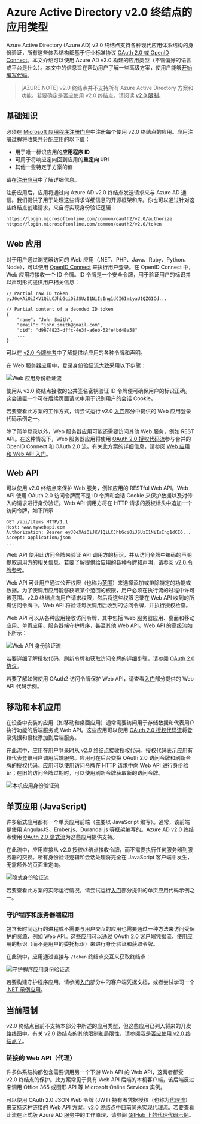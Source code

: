 <properties
    pageTitle="Azure Active Directory v2.0 终结点的应用类型 | Azure"
    description="Azure Active Directory v2.0 终结点支持的应用类型和方案。"
    services="active-directory"
    documentationcenter=""
    author="dstrockis"
    manager="mbaldwin"
    editor="" />
<tags
    ms.assetid="494a06b8-0f9b-44e1-a7a2-d728cf2077ae"
    ms.service="active-directory"
    ms.workload="identity"
    ms.tgt_pltfrm="na"
    ms.devlang="na"
    ms.topic="article"
    ms.date="01/07/2017"
    wacn.date="02/13/2017"
    ms.author="dastrock" />  


# Azure Active Directory v2.0 终结点的应用类型
Azure Active Directory (Azure AD) v2.0 终结点支持各种现代应用体系结构的身份验证，所有这些体系结构都基于行业标准协议 [OAuth 2.0 或 OpenID Connect](/documentation/articles/active-directory-v2-protocols/)。本文介绍可以使用 Azure AD v2.0 构建的应用类型（不管偏好的语言或平台是什么）。本文中的信息旨在帮助用户了解一些高级方案，使用户能够[开始编写代码](/documentation/articles/active-directory-appmodel-v2-overview/#getting-started/)。

> [AZURE.NOTE]
v2.0 终结点并不支持所有 Azure Active Directory 方案和功能。若要确定是否应使用 v2.0 终结点，请阅读 [v2.0 限制](/documentation/articles/active-directory-v2-limitations/)。
> 
> 

## 基础知识
必须在 [Microsoft 应用程序注册门户](https://apps.dev.microsoft.com)中注册每个使用 v2.0 终结点的应用。应用注册过程将收集并分配应用的以下值：

- 用于唯一标识应用的**应用程序 ID**
- 可用于将响应定向回到应用的**重定向 URI**
- 其他一些特定于方案的值

请在[注册应用](/documentation/articles/active-directory-v2-app-registration/)中了解详细信息。

注册应用后，应用将通过向 Azure AD v2.0 终结点发送请求来与 Azure AD 通信。我们提供了用于处理这些请求详细信息的开源框架和库。你也可以通过针对这些终结点创建请求，来自行实现身份验证逻辑：

	
	https://login.microsoftonline.com/common/oauth2/v2.0/authorize
	https://login.microsoftonline.com/common/oauth2/v2.0/token

<!-- TODO: Need a page for libraries to link to -->


## Web 应用  <a name="web-apps"></a>
对于用户通过浏览器访问的 Web 应用（.NET、PHP、Java、Ruby、Python、Node），可以使用 [OpenID Connect](/documentation/articles/active-directory-v2-protocols/) 来执行用户登录。在 OpenID Connect 中，Web 应用将接收一个 ID 令牌。ID 令牌是一个安全令牌，用于验证用户的标识并以声明形式提供用户相关信息：


	// Partial raw ID token
	eyJ0eXAiOiJKV1QiLCJhbGciOiJSUzI1NiIsIng1dCI6ImtyaU1QZG1Cd...
	
	// Partial content of a decoded ID token
	{
		"name": "John Smith",
		"email": "john.smith@gmail.com",
		"oid": "d9674823-dffc-4e3f-a6eb-62fe4bd48a58"
		...
	}


可以在 [v2.0 令牌参考](/documentation/articles/active-directory-v2-tokens/)中了解提供给应用的各种令牌和声明。

在 Web 服务器应用中，登录身份验证流大致采用以下步骤：

![Web 应用身份验证流](./media/active-directory-v2-flows/convergence_scenarios_webapp.png)  


使用从 v2.0 终结点接收的公共签名密钥验证 ID 令牌便可确保用户的标识正确。这会设置一个可在后续页面请求中用于识别用户的会话 Cookie。

若要查看此方案的工作方式，请尝试运行 v2.0 [入门](/documentation/articles/active-directory-appmodel-v2-overview/#getting-started/)部分中提供的 Web 应用登录代码示例之一。

除了简单登录以外，Web 服务器应用可能还需要访问其他 Web 服务，例如 REST API。在这种情况下，Web 服务器应用将使用 [OAuth 2.0 授权代码流](/documentation/articles/active-directory-v2-protocols/)参与合并的 OpenID Connect 和 OAuth 2.0 流。有关此方案的详细信息，请参阅 [Web 应用和 Web API 入门](/documentation/articles/active-directory-v2-devquickstarts-webapp-webapi-dotnet/)。


## Web API <a name="web-apis"></a>
可以使用 v2.0 终结点来保护 Web 服务，例如应用的 RESTful Web API。Web API 使用 OAuth 2.0 访问令牌而不是 ID 令牌和会话 Cookie 来保护数据以及对传入的请求进行身份验证。Web API 调用方将在 HTTP 请求的授权标头中追加一个访问令牌，如下所示：


	GET /api/items HTTP/1.1
	Host: www.mywebapi.com
	Authorization: Bearer eyJ0eXAiOiJKV1QiLCJhbGciOiJSUzI1NiIsIng1dCI6...
	Accept: application/json
	...


Web API 使用此访问令牌来验证 API 调用方的标识，并从访问令牌中编码的声明提取调用方的相关信息。若要了解提供给应用的各种令牌和声明，请参阅 [v2.0 令牌参考](/documentation/articles/active-directory-v2-tokens/)。

Web API 可让用户通过公开权限（也称为[范围](/documentation/articles/active-directory-v2-scopes/)）来选择添加或排除特定的功能或数据。为了使调用应用能够获取某个范围的权限，用户必须在执行流的过程中许可该范围。v2.0 终结点向用户请求权限，然后将这些权限记录在 Web API 收到的所有访问令牌中。Web API 将验证每次调用后收到的访问令牌，并执行授权检查。

Web API 可以从各种应用接收访问令牌，其中包括 Web 服务器应用、桌面和移动应用、单页应用、服务器端守护程序，甚至其他 Web API。Web API 的高级流如下所示：

![Web API 身份验证流](./media/active-directory-v2-flows/convergence_scenarios_webapi.png)  


若要详细了解授权代码、刷新令牌和获取访问令牌的详细步骤，请参阅 [OAuth 2.0 协议](/documentation/articles/active-directory-v2-protocols-oauth-code/)。

若要了解如何使用 OAuth2 访问令牌保护 Web API，请查看[入门](/documentation/articles/active-directory-appmodel-v2-overview/#getting-started/)部分提供的 Web API 代码示例。

## 移动和本机应用  <a name="mobile-and-native-apps"></a>
在设备中安装的应用（如移动和桌面应用）通常需要访问用于存储数据和代表用户执行功能的后端服务或 Web API。这些应用可以使用 [OAuth 2.0 授权代码流](/documentation/articles/active-directory-v2-protocols-oauth-code/)将登录凭据和授权添加到后端服务。

在此流中，应用在用户登录时从 v2.0 终结点接收授权代码。授权代码表示应用有权代表登录用户调用后端服务。应用可在后台交换 OAuth 2.0 访问令牌和刷新令牌的授权代码。应用可以使用访问令牌在 HTTP 请求中向 Web API 进行身份验证；在旧的访问令牌过期时，可以使用刷新令牌获取新的访问令牌。

![本机应用身份验证流](./media/active-directory-v2-flows/convergence_scenarios_native.png)  


## 单页应用 (JavaScript)
许多新式应用都有一个单页应用前端（主要以 JavaScript 编写）。通常，该前端是使用 AngularJS、Ember.js、Durandal.js 等框架编写的。Azure AD v2.0 终结点使用 [OAuth 2.0 隐式流](/documentation/articles/active-directory-v2-protocols-implicit/)为这些应用提供支持。

在此流中，应用直接从 v2.0 授权终结点接收令牌，而不需要执行任何服务器到服务器的交换。所有身份验证逻辑和会话处理将完全在 JavaScript 客户端中发生，无需额外的页面重定向。

![隐式身份验证流](./media/active-directory-v2-flows/convergence_scenarios_implicit.png)  


若要查看此方案的实际运行情况，请尝试运行[入门](/documentation/articles/active-directory-appmodel-v2-overview/#getting-started/)部分提供的单页应用代码示例之一。

### 守护程序和服务器端应用
包含长时间运行的进程或不需要与用户交互的应用也需要通过一种方法来访问受保护的资源，例如 Web API。这些应用可以通过 OAuth 2.0 客户端凭据流，使用应用的标识（而不是用户的委托标识）来进行身份验证和获取令牌。

在此流中，应用通过直接与 `/token` 终结点交互来获取终结点：

![守护程序应用身份验证流](./media/active-directory-v2-flows/convergence_scenarios_daemon.png)  


若要构建守护程序应用，请参阅[入门](/documentation/articles/active-directory-appmodel-v2-overview/#getting-started/)部分中的客户端凭据文档，或者尝试学习一个 [.NET 示例应用](https://github.com/Azure-Samples/active-directory-dotnet-daemon-v2)。

## 当前限制
v2.0 终结点目前不支持本部分中所述的应用类型，但这些应用已列入将来的开发路线图中。有关 v2.0 终结点的其他限制和局限性，请参阅[我是否应使用 v2.0 终结点？](/documentation/articles/active-directory-v2-limitations/)。

### 链接的 Web API（代理）
许多体系结构都包含需要调用另一个下游 Web API 的 Web API，这两者都受 v2.0 终结点的保护。此方案常见于具有 Web API 后端的本机客户端，该后端反过来调用 Office 365 或图形 API 等 Microsoft Online Services 实例。

可以使用 OAuth 2.0 JSON Web 令牌 (JWT) 持有者凭据授权（也称为[代理流](/documentation/articles/active-directory-v2-protocols/)）来支持这种链接的 Web API 方案。v2.0 终结点中目前尚未实现代理流。若要查看此流在正式版 Azure AD 服务中的工作原理，请参阅 [GitHub 上的代理代码示例](https://github.com/AzureADSamples/WebAPI-OnBehalfOf-DotNet)。

<!---HONumber=Mooncake_0206_2017-->
<!--Update_Description: wording update-->